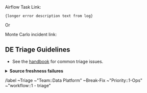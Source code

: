 <!-- Subject format should be: YYYY-MM-DD | task name | Error line from log-->
<!-- example: 2020-05-15 | dbt-non-product-models-run | Database Error in model sheetload_manual_downgrade_dotcom_tracking -->

Airflow Task Link: <!-- link to airflow log with error -->

```
{longer error description text from log}
```

Or 

Monte Carlo incident link: <!-- link to the Monte Carlo incident page -->


## DE Triage Guidelines

* See the [handbook](https://about.gitlab.com/handbook/business-technology/data-team/how-we-work/triage/#triage-common-issues) for common triage issues.

<details>
<summary><b>Source freshness failures</b></summary>

1. [ ] Confirm that there are no errors in our process which could be a cause. If there are no errors it is likely an external failure. 
2. [ ] Check the [source contact spreadsheet](https://docs.google.com/spreadsheets/d/1VKvqyn7wy6HqpWS9T3MdPnE6qbfH2kGPQDFg2qPcp6U/edit#gid=0) for details on who to contact to assist 
3. [ ] Add the label with the source to this issue.
 
</details>



/label ~Triage ~"Team::Data Platform" ~Break-Fix ~"Priority::1-Ops" ~"workflow::1 - triage"
